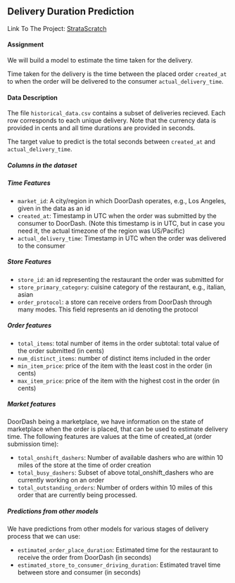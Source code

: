 ## Delivery Duration Prediction
Link To The Project: [StrataScratch](https://platform.stratascratch.com/data-projects/delivery-duration-prediction)

#### Assignment
We will build a model to estimate the time taken for the delivery. 

Time taken for the delivery is the time between the placed order `created_at` to when the order will be delivered to the consumer `actual_delivery_time`.

#### Data Description
The file `historical_data.csv` contains a subset of deliveries recieved. Each row corresponds to each unique delivery. Note that the currency data is provided in cents and all time durations are provided in seconds.

The target value to predict is the total seconds between `created_at` and `actual_delivery_time`. 

##### Columns in the dataset
##### Time Features
- `market_id`: A city/region in which DoorDash operates, e.g., Los Angeles, given in the data as an id
- `created_at`: Timestamp in UTC when the order was submitted by the consumer to DoorDash. (Note this timestamp is in UTC, but in case you need it, the actual timezone of the region was US/Pacific)
- `actual_delivery_time`: Timestamp in UTC when the order was delivered to the consumer

##### Store Features
- `store_id`: an id representing the restaurant the order was submitted for
- `store_primary_category`: cuisine category of the restaurant, e.g., italian, asian
- `order_protocol`: a store can receive orders from DoorDash through many modes. This field represents an id denoting the protocol

##### Order features

- `total_items`: total number of items in the order
subtotal: total value of the order submitted (in cents)
- `num_distinct_items`: number of distinct items included in the order
- `min_item_price`: price of the item with the least cost in the order (in cents)
- `max_item_price`: price of the item with the highest cost in the order (in cents)

##### Market features

DoorDash being a marketplace, we have information on the state of marketplace when the order is placed, that can be used to estimate delivery time. The following features are values at the time of created_at (order submission time):

- `total_onshift_dashers`: Number of available dashers who are within 10 miles of the store at the time of order creation
- `total_busy_dashers`: Subset of above total_onshift_dashers who are currently working on an order
- `total_outstanding_orders`: Number of orders within 10 miles of this order that are currently being processed.

##### Predictions from other models

We have predictions from other models for various stages of delivery process that we can use:

- `estimated_order_place_duration`: Estimated time for the restaurant to receive the order from DoorDash (in seconds)
- `estimated_store_to_consumer_driving_duration`: Estimated travel time between store and consumer (in seconds)
